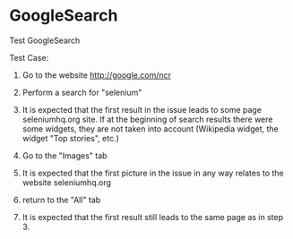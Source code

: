 # GoogleSearch
Test GoogleSearch


Test Case:

1. Go to the website http://google.com/ncr

2. Perform a search for "selenium"

3. It is expected that the first result in the issue leads to some page seleniumhq.org site.
If at the beginning of search results there were some widgets,
they are not taken into account (Wikipedia widget, the widget "Top stories", etc.)

4. Go to the "Images" tab

5. It is expected that the first picture in the issue in any way relates to the website seleniumhq.org

6. return to the "All" tab

7. It is expected that the first result still leads to the same page as in step 3.
